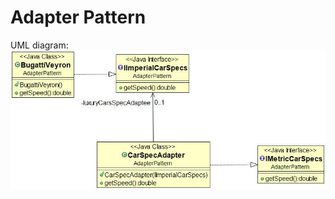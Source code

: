 # Adapter Pattern

UML diagram:
![Alt text](AdapterPatternUML.jpg?raw=true "Pattern's UML diagram")
